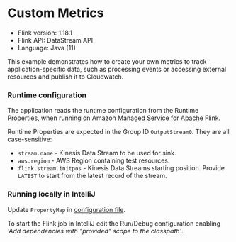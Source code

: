 # Custom Metrics

* Flink version: 1.18.1
* Flink API: DataStream API
* Language: Java (11)

This example demonstrates how to create your own metrics to track application-specific data, such as processing events or accessing external resources and publish it to Cloudwatch.

### Runtime configuration

The application reads the runtime configuration from the Runtime Properties, when running on Amazon Managed Service for Apache Flink.

Runtime Properties are expected in the Group ID `OutputStream0`. They are all case-sensitive:
* `stream.name` - Kinesis Data Stream to be used for sink.
* `aws.region` - AWS Region containing test resources.
* `flink.stream.initpos` - Kinesis Data Streams starting position. Provide `LATEST` to start from the latest record of the stream.

### Running locally in IntelliJ
Update `PropertyMap` in [configuration file](src/main/resources/flink-application-properties-dev.json).

To start the Flink job in IntelliJ edit the Run/Debug configuration enabling *'Add dependencies with "provided" scope to the classpath'*.

